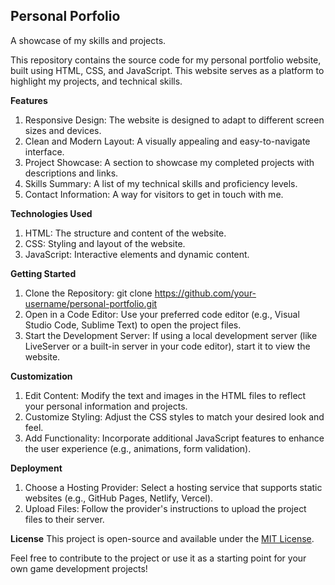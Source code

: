 ## Personal Porfolio

A showcase of my skills and projects.

This repository contains the source code for my personal portfolio website, built using HTML, CSS, and JavaScript. 
This website serves as a platform to highlight my projects, and technical skills.

**Features**
1. Responsive Design: The website is designed to adapt to different screen sizes and devices.
2. Clean and Modern Layout: A visually appealing and easy-to-navigate interface.
3. Project Showcase: A section to showcase my completed projects with descriptions and links.
4. Skills Summary: A list of my technical skills and proficiency levels.
5. Contact Information: A way for visitors to get in touch with me.

**Technologies Used**
1. HTML: The structure and content of the website.
2. CSS: Styling and layout of the website.
3. JavaScript: Interactive elements and dynamic content.   

**Getting Started**

1. Clone the Repository: git clone https://github.com/your-username/personal-portfolio.git
2. Open in a Code Editor: Use your preferred code editor (e.g., Visual Studio Code, Sublime Text) to open the project files.
3. Start the Development Server: If using a local development server (like LiveServer or a built-in server in your code editor), start it to view the website.

**Customization**

1. Edit Content: Modify the text and images in the HTML files to reflect your personal information and projects.
2. Customize Styling: Adjust the CSS styles to match your desired look and feel.
3. Add Functionality: Incorporate additional JavaScript features to enhance the user experience (e.g., animations, form validation).

**Deployment**
1. Choose a Hosting Provider: Select a hosting service that supports static websites (e.g., GitHub Pages, Netlify, Vercel).
2. Upload Files: Follow the provider's instructions to upload the project files to their server.

**License**
This project is open-source and available under the [MIT License](LICENSE).

Feel free to contribute to the project or use it as a starting point for your own game development projects!


